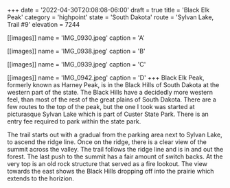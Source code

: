 +++
date = '2022-04-30T20:08:08-06:00'
draft = true
title = 'Black Elk Peak'
category = 'highpoint'
state = 'South Dakota'
route = 'Sylvan Lake, Trail #9'
elevation = 7244

[[images]]
name = 'IMG_0930.jpeg'
caption = 'A'

[[images]]
name = 'IMG_0938.jpeg'
caption = 'B'

[[images]]
name = 'IMG_0939.jpeg'
caption = 'C'

[[images]]
name = 'IMG_0942.jpeg'
caption = 'D'
+++
Black Elk Peak, formerly known as Harney Peak, is in the Black Hills of South Dakota at the western part of the state.  The Black Hills have a decidedly more western feel, than most of the rest of the great plains of South Dakota.  There are a few routes to the top of the peak, but the one I took was started at picturasque Sylvan Lake which is part of Custer State Park.  There is an entry fee required to park within the state park.

The trail starts out with a gradual from the parking area next to Sylvan Lake, to ascend the ridge line.  Once on the ridge, there is a clear view of the summit across the valley.  The trail follows the ridge line and is in and out the forest.  The last push to the summit has a fair amount of switch backs.  At the very top is an old rock structure that served as a fire lookout.  The view towards the east shows the Black Hills dropping off into the prairie which extends to the horizion.
